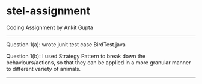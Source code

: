 # stel-assignment
Coding Assignment by Ankit Gupta
***********************************************************

Question 1(a): wrote junit test case BirdTest.java

Question 1(b): I used Strategy Pattern to break down the behaviours/actions,
 so that they can be applied in a more granular manner to different variety of animals.

***********************************************************